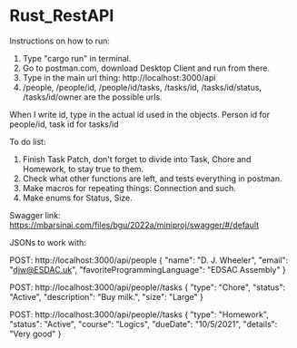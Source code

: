 # Rust_RestAPI

Instructions on how to run:
1) Type "cargo run" in terminal.
2) Go to postman.com, download Desktop Client and run from there.
3) Type in the main url thing: http://localhost:3000/api
4) /people, /people/id, /people/id/tasks, /tasks/id, /tasks/id/status, /tasks/id/owner are the possible urls.

When I write id, type in the actual id used in the objects. Person id for people/id, task id for tasks/id
 
To do list:
1) Finish Task Patch, don't forget to divide into Task, Chore and Homework, to stay true to them.
2) Check what other functions are left, and tests everything in postman.
3) Make macros for repeating things: Connection and such.
4) Make enums for Status, Size.
 
Swagger link:
https://mbarsinai.com/files/bgu/2022a/miniproj/swagger/#/default

JSONs to work with:

POST: http://localhost:3000/api/people
{
  "name": "D. J. Wheeler",
  "email": "djw@ESDAC.uk",
  "favoriteProgrammingLanguage": "EDSAC Assembly"
}

POST: http://localhost:3000/api/people/<ID>/tasks
{
  "type": "Chore",
  "status": "Active",
  "description": "Buy milk.",
  "size": "Large"
}

POST: http://localhost:3000/api/people/<ID>/tasks
{
  "type": "Homework",
  "status": "Active",
  "course": "Logics",
  "dueDate": "10/5/2021",
  "details": "Very good"
}





